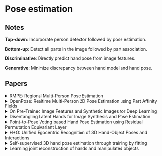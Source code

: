 # Pose estimation

## Notes

**Top-down**: Incorporate person detector followed by pose estimation.

**Bottom-up**: Detect all parts in the image followed by part association.

**Discriminative**: Directly predict hand pose from image features.

**Generative**: Minimize discrepancy between hand model and hand pose.


## Papers

<!-- Template -->
<!-- 
<details>
<summary>
</summary>
<p>
</p>
</details> 
-->

<details>
<summary>
RMPE: Regional Multi-Person Pose Estimation
</summary>
<p>
<a href="https://arxiv.org/pdf/1612.00137.pdf">paper</a>

In this paper, the authors argue that accuracy of person detectors is crcucial to the success of top-down pose estimation methods and that slight localization errors can cause large failures.

The authors propose using a Symmetric Spatial Transformer Network (SSTN) to extract high quality single person regions from inaccurate bounding boxes. A Single Person Pose Estimator (SPPE) is then used to estimate the human pose together with a Parallel SPPE that compares the centered labels. A Spatial De-transformer Network (SDTN) is included to remap the estimated human pose back to the original image coordinate. 

To reduce redundant pose estimations, the authors also included a parametric pose non-maximum suppression (NMS). Additionally, they propose a Pose-guided Proposals Generator to augment the training data by learning the conditional distribution of bounding boxes for a given human pose.
</p>
</details>

<details>
<summary>
OpenPose: Realtime Multi-Person 2D Pose 
Estimation using Part Affinity Fields
</summary>
<p>
<a href="https://arxiv.org/pdf/1812.08008.pdf">paper</a>

In this paper, the authors present a bottom-up approach to 2D multiple human pose estimation. They claim that top-down approaches relies too much on the person detector and that performance is proportional to number of people in the image. 

The approach begins by generating feature maps using a standard convolutional network. After that the feature maps are used to estimate Part Affinity Fields (PAF) for part association and Part Confidence Maps for part detection. The network architecture is iterative and refines the predictions over multiple stages.

Bipartite graphs are formed between the parts obtained from the confidence maps where the PAFs are used to prune lower scored connections.
</p>
</details>

<details>
<summary>
On Pre-Trained Image Features and Synthetic Images
for Deep Learning
</summary>
<p>
<a href="http://openaccess.thecvf.com/content_ECCVW_2018/papers/11129/Hinterstoisser_On_Pre-Trained_Image_Features_and_Synthetic_Images_for_Deep_Learning_ECCVW_2018_paper.pdf">paper</a>

In this paper, the authors present a method to improve training of object detection using only synthetic data based on a network pre-trained on real data. The authors suggest freezing the pre-learned weights trained on real images responsible for feature extraction and train the remaining weights only on synthetic images. 
</p>
</details> 

<details>
<summary>
Disentangling Latent Hands for Image Synthesis and Pose Estimation
</summary>
<p>
<a href="https://arxiv.org/pdf/1812.01002.pdf">paper</a>

In this paper, the authors propose using a disentangled variational autoencoder (dVAE) to deal with the problem of large variation of factors associated with RGB images for hand pose estimation or hand image synthesis. The dVAE is used to learn disentangled representations from these images. 

For the hand pose estimation example, the authors aim to predict the 3D pose (3DPose), canonical pose (CPose) and viewpoint from an RGB image. They embded the 3DPose and the RGB image into a shared latent space and learn the disentangled representation using the dVAE. Inference is carried out by encoding the RGB image as a latent variable and disentangling into the CPose, 3DPose, and viewpoint. With this method, they are able to leverage unlabelled or weakly labelled data. 
</p>
</details> 

<details>
<summary>
Point-to-Pose Voting based Hand Pose Estimation using Residual Permutation
Equivariant Layer
</summary>
<p>
<a href="https://arxiv.org/pdf/1812.02050.pdf">paper</a>

In this paper, the authors propose a method for hand pose estimation from an unordered point cloud. The method uses a residual Permutation Equivariant Layer (PEL) and a voting-based scheme.

First, the 3D points are view normalized such that the view direction is pointed towards the hand centroid. This provides us with a one-to-one input-output mapping. The residual PEL then computes separate features for each individual point. Finally, with the local point-wise features, the hand pose is estimated using a point-to-pose voting scheme. Two versions are presented: detection and regression.

For the detection point-to-pose voting scheme, two separate fully connected modules are used to estimate an importance matrix and a distribution matrix. The importance matrix consists of confidence levels for the n-th input to predict the j-th output pose dimension. The distribution matrix is the probability distribution of each pose dimension. In other words, each of the N points predicts J (number of keypoints) B-dimensional distribtuions and J corresponding importance weights. The final pose is obtained by first merging the predictions of all N points into a final distribution folowed by integration over the distribution. (For regression, distribution estimation is not necessary). The authors also show that the importance term can also be used to carry out hand segmentation.
</p>
</details> 

<details>
<summary>
H+O: Unified Egocentric Recognition of 3D Hand-Object Poses and Interactions
</summary>
<p>
<a href="https://arxiv.org/pdf/1904.05349.pdf">paper</a>

In this paper, the authors present a unified framework for joint estimation of 3D hand pose and 6D object pose and also recognition of object and action classes. The architecture only requires a single feed-forward pass and does not rely on external detection algorithms. 

In this method, the RGB image is passed through a convolutional network to produce a 3D grid where each cell contains a prediction of the hand pose, object pose, corresponding confidence levels, object class probabilities and action class probabilities. The predictions from the cell with the highest confidence for hand and object poses are chosen for each frame and then propagated in the temporal domain using LSTMs to account for long-term dependencies for action recognition. The dependencies between hand and object poses are modelled by a multilayer perceptron before being passed as input to the LSTM.
</p>
</details> 

<details>
<summary>
Self-supervised 3D hand pose estimation through training by fitting
</summary>
<p>
<a href="http://www.vision.ee.ethz.ch/~wanc/papers/cvpr2019.pdf">paper</a>

In this paper, the authors present a self-supervised method for 3D hand pose estimation from depth maps. The network is first initialized by training on a synthesized dataset. After which, the self-supervision is applied by model fitting. The model is an approximation of the 3D hand surface using spheres. Given a depth map, the sphere center coordinates are estimated and an estimate model is rendered and evaluated against the ground truth model. This method differs from conventional model-based tracking as it optimizes over neural network parameters rather than pose parameters. 

The training loss is divided into two main segments: data and prior. The data terms includes a model to data term which aligns the spheres as close as possible to the surface points in the depth map. This is calculated as the L1 loss between input and rendered depth map. There is also a data to model term which is a registration loss between the estimated model and input depth map calculated by minimizing the distance between every point from the depth map and its projection on to the estimated hand model. Finally, there is a multi-view consistency term which provides supervision from multiple viewpoints. 

For the prior terms, there is a vae term which maximizes the likelihood lower bound of the hand pose configuration. For this, a VAE is trained over the estimated sphere centers to learn the latent space in advance and its weights are frozen during training. Additionally, there is a bone length term to ensure that distances between two bone end points remain unchanged and also a collision term to penalize self collision. 
</p>
</details> 

<details>
<summary>
Learning joint reconstruction of hands and manipulated objects
</summary>
<p>
<a href="https://ps.is.tuebingen.mpg.de/uploads_file/attachment/attachment/499/obman.pdf">paper</a>

In this paper, the authors present an end-to-end method for modeling hand and objects in interaction. From a rough image crop of a left hand holding an object, they reconstruct the hand and object using a network architecture consisting of two branches: object and hand. They also present a large-scale synthetic dataset, ObMan consisting of hand-object manipulations.

For hand mesh estimation, they integrate the MANO hand model as a differentiable layer. In the hand branch, the hand encoder encodes features from the image and regresses the MANO parameters which is used to obtain the hand vertices and joints. A regularizer is used to constrain the hand shape to be close to the average shape in the MANO training set.

For object mesh estimation, they use AtlasNet for object prediction. AtlasNet takes as input the concatenation of point coordinates sampled either on a set of square patches or on a sphere and image features from the object encoder. To deal with the large variety of objects, they penalize edges with lengths different from the average edge length and also encourage the curvature of the predicted mesh to be similar to the curvature of a sphere. The object position and scale relative to the hand is then predicted to transform the AltasNet decoded vertices to the final object reconstruction.

Furthermore, a contact loss is introduced to account for physically inplausible hand-object configurations. They define two losses: repulsion, which penalizes hand and object interpenetration and attraction with penalizes hand vertices in the vicinity of the object but not in contact.
</p>
</details> 